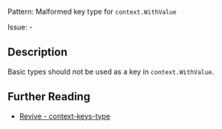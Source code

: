 Pattern: Malformed key type for `context.WithValue`

Issue: -

## Description

Basic types should not be used as a key in `context.WithValue`.

## Further Reading

* [Revive - context-keys-type](https://revive.run/r#context-keys-type)